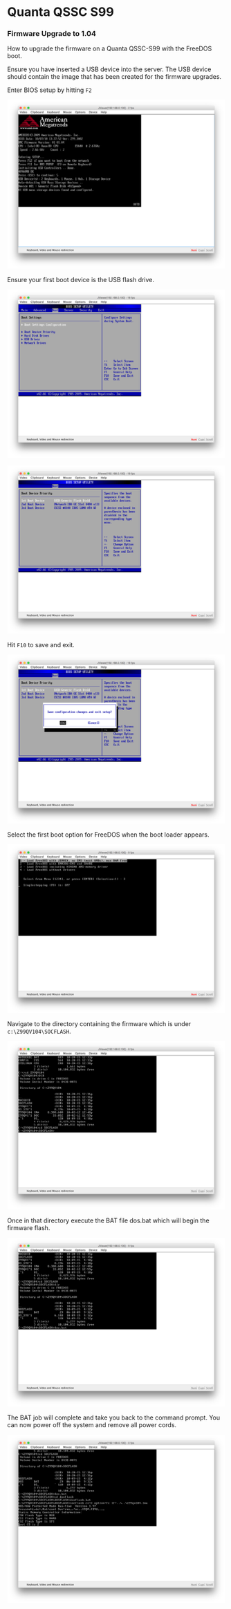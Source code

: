# Quanta QSSC S99

### Firmware Upgrade to 1.04
How to upgrade the firmware on a Quanta QSSC-S99 with the FreeDOS boot.

Ensure you have inserted a USB device into the server. The USB device should contain the image that has been created for the firmware upgrades.

Enter BIOS setup by hitting `F2`

![](../_static/img/quanta_fw_104_udpdate_01.png)

Ensure your first boot device is the USB flash drive.

![](../_static/img/quanta_fw_104_udpdate_02.png)

![](../_static/img/quanta_fw_104_udpdate_03.png)

Hit `F10` to save and exit.

![](../_static/img/quanta_fw_104_udpdate_04.png)

Select the first boot option for FreeDOS when the boot loader appears.

![](../_static/img/quanta_fw_104_udpdate_05.png)

Navigate to the directory containing the firmware which is under `c:\Z99QV104\SOCFLASH`.

![](../_static/img/quanta_fw_104_udpdate_07.png)

Once in that directory execute the BAT file dos.bat which will begin the firmware flash.

![](../_static/img/quanta_fw_104_udpdate_08.png)

The BAT job will complete and take you back to the command prompt.  You can now power off the system and remove all power cords.

![](../_static/img/quanta_fw_104_udpdate_10.png)

